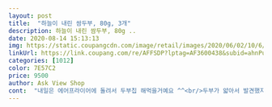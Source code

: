 ```yaml
---
layout: post 
title:  "하늘이 내린 쌈두부, 80g, 3개" 
description: 하늘이 내린 쌈두부, 80g ..
date: 2020-08-14 15:13:13 
img: https://static.coupangcdn.com/image/retail/images/2020/06/02/10/6/4068c64a-e9db-4528-8b01-c6386926af02.jpg 
linkUrl: https://link.coupang.com/re/AFFSDP?lptag=AF3600438&subid=ahnPublicAsk&pageKey=1653290806&itemId=2816785908&vendorItemId=70806315845&traceid=V0-113-a867830b5ccd39d7 
categories: [1012] 
color: 7E57C2 
price: 9500 
author: Ask View Shop 
cont:  "내일은 에어프라이어에 돌려서 두부칩 해먹을거예요 ^^<br/>두부가 얇아서 발견했지 아님 먹다가 잇몸이라도 찔렀으면 어쩔뻔 <br/>마라탕에 들어가는 건두부보다 좀 더 두껍고, 생각한 크기보다는 살짝 작았어용<br/>소스는 오리엔탈드레싱이랑 스리라차소스 이용했습니당<br/>신박한 아이템으로 추동구매했는데 맛은 그냥 두부.<br/> 마지막 통을 따서 하필이면 쫙 펴놨는데 이물질발견.<br/><br/>어쩌다보니 두번째... <br/> 구매평을 쓰게 되었네요?! ^^;;<br/>예상하기로는 철수세미나 그비슷한 얇은 철조각정도로 생각됌.<br/><br/>원래 두부 좋아해서 구매했는데 너무 맛있어요ㅜㅜㅜ<br/>유통기한은 8월 19일으로 한달 조금 안돼요!<br/>저는 다이어트 때문에 구매했는데, 두부쌈에 파프리카, 오이, 닭가슴살 넣어서 돌돌 말아 먹었어요!<br/>훈제 오리랑 먹으려다가 아이들이 샤브샤브가 먹고 싶다 하여 메뉴를 바꿔 샤브샤브로 대체 했네요  육수에 채소들 살짝 담그고 쌈두부를 김처럼 감싸고 샤브 소스에 콕 찍어서 먹으니 포만감과 채소의 풍성한 맛이 함께 어우러져 좋네요 그리고 두번째는 파프리카와 오이, 양배추를 곱게 채썰어서 발사믹 소스와 쌈두부에 싸서 먹었는데 그냥 채소만 먹었을때와는 또 다른 식감이라 훨씬 좋더라구요 저는 부지런하지 못해 다양한 레시피를 보여드리지는 못하는데요 ㅠㅠ 부지런하신 분이라면 월남쌈처럼 드셔도 좋구요, 저처럼 묵은지 볶아서 쌈두부랑도 드셔도 좋아요 아!! 샤브샤브에 고기처럼 살짝  데쳐(?) 드셔도 맛나요 ㅎㅎ 두부는 어떻게 드셔도 맛나고 옳은 식재료이니 맛있게 드세요 ^^<br/>" 
---
```

